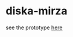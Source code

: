 # diska-mirza
see the prototype <a href="http://undanganmanten.my.id/diska-mirza" target="_blank">here</a>
